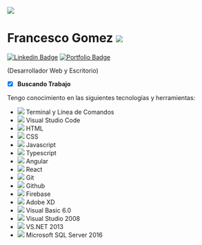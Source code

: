 ![](https://res.cloudinary.com/francescogo/image/upload/v1594674652/Readme%20Perfil/Images/logofgo_fccwaj.svg)
# Francesco Gomez ![](https://res.cloudinary.com/francescogo/image/upload/v1594674910/Readme%20Perfil/Images/imgfrancescogo_svacem.png)

[![Linkedin Badge](https://res.cloudinary.com/francescogo/image/upload/v1594667769/CV/linkedin-logo_cxihyz.png)](https://www.linkedin.com/in/francescogo/)
[![Portfolio Badge](https://res.cloudinary.com/francescogo/image/upload/v1594667603/CV/portfolio-logo_idgwhz.png)](https://francescogo.github.io/portafolio-1v/)

(Desarrollador Web y Escritorio)
- [X] **Buscando Trabajo**


Tengo conocimiento en las siguientes tecnologías y herramientas:

  * ![](https://res.cloudinary.com/francescogo/image/upload/v1594669727/Readme%20Perfil/Images/logoTerminal_ulm6be.svg) Terminal y Línea de Comandos
  * ![](https://res.cloudinary.com/francescogo/image/upload/v1594669807/Readme%20Perfil/Images/logoVscode_kn9rmu.svg) Visual Studio Code
  * ![](https://res.cloudinary.com/francescogo/image/upload/v1594670004/Readme%20Perfil/Images/logoHtml_weatix.svg) HTML
  * ![](https://res.cloudinary.com/francescogo/image/upload/v1594670052/Readme%20Perfil/Images/logoCss_wd4xxv.svg) CSS
  * ![](https://res.cloudinary.com/francescogo/image/upload/v1594675024/Readme%20Perfil/Images/logoJs_gyezt0.svg) Javascript
  * ![](https://res.cloudinary.com/francescogo/image/upload/v1594675086/Readme%20Perfil/Images/logoTypescript_b3ewxq.svg) Typescript
  * ![](https://res.cloudinary.com/francescogo/image/upload/v1594675171/Readme%20Perfil/Images/logoAngular_ctyzq2.svg) Angular
  * ![](https://res.cloudinary.com/francescogo/image/upload/v1594677558/Readme%20Perfil/Images/logoReact_bgsweo.svg) React
  * ![](https://res.cloudinary.com/francescogo/image/upload/v1594675274/Readme%20Perfil/Images/logoGit_f4von6.svg) Git
  * ![](https://res.cloudinary.com/francescogo/image/upload/v1594675275/Readme%20Perfil/Images/logoGithub_uzgiyp.svg) Github
  * ![](https://res.cloudinary.com/francescogo/image/upload/v1594675375/Readme%20Perfil/Images/logoFirebase_ydtjqr.svg) Firebase
  * ![](https://res.cloudinary.com/francescogo/image/upload/v1594675413/Readme%20Perfil/Images/logoAdobexd_yxhkry.svg) Adobe XD
  * ![](https://res.cloudinary.com/francescogo/image/upload/v1594676558/Readme%20Perfil/Images/logoVisualbasic6.0_rwarsg.svg) Visual Basic 6.0
  * ![](https://res.cloudinary.com/francescogo/image/upload/v1594677123/Readme%20Perfil/Images/logoVisualStudio2008_j25dwa.png) Visual Studio 2008
  * ![](https://res.cloudinary.com/francescogo/image/upload/v1594676701/Readme%20Perfil/Images/logoVisualstudio_l8dens.svg) VS.NET 2013
  * ![](https://res.cloudinary.com/francescogo/image/upload/v1594677168/Readme%20Perfil/Images/logoSQLServer_pcpsw7.svg) Microsoft SQL Server 2016

<!--
**FrancescoGO/FrancescoGO** is a ✨ _special_ ✨ repository because its `README.md` (this file) appears on your GitHub profile.

Here are some ideas to get you started:

- 🔭 I’m currently working on ...
- 🌱 I’m currently learning ...
- 👯 I’m looking to collaborate on ...
- 🤔 I’m looking for help with ...
- 💬 Ask me about ...
- 📫 How to reach me: ...
- 😄 Pronouns: ...
- ⚡ Fun fact: ...
-->

